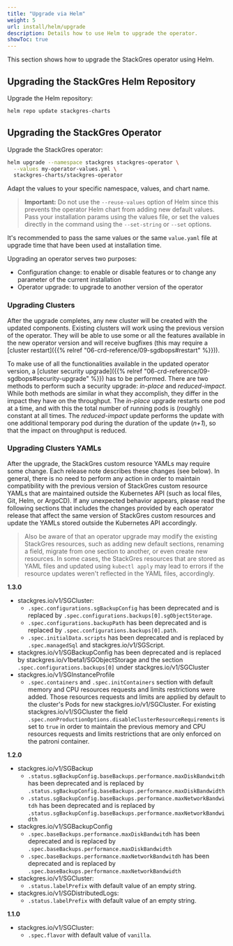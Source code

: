 ```yaml
---
title: "Upgrade via Helm"
weight: 5
url: install/helm/upgrade
description: Details how to use Helm to upgrade the operator.
showToc: true
---
```


This section shows how to upgrade the StackGres operator using Helm.

## Upgrading the StackGres Helm Repository

Upgrade the Helm repository:

```bash
helm repo update stackgres-charts
```

## Upgrading the StackGres Operator

Upgrade the StackGres operator:

```bash
helm upgrade --namespace stackgres stackgres-operator \
  --values my-operator-values.yml \
  stackgres-charts/stackgres-operator
```

Adapt the values to your specific namespace, values, and chart name.

> **Important:** Do not use the `--reuse-values` option of Helm since this prevents the operator Helm chart from adding new default values.
> Pass your installation params using the values file, or set the values directly in the command using the `--set-string` or `--set` options.

It's recommended to pass the same values or the same `value.yaml` file at upgrade time that have been used at installation time.

Upgrading an operator serves two purposes:

* Configuration change: to enable or disable features or to change any parameter of the current installation
* Operator upgrade: to upgrade to another version of the operator

### Upgrading Clusters

After the upgrade completes, any new cluster will be created with the updated components.
Existing clusters will work using the previous version of the operator.
They will be able to use some or all the features available in the new operator version and will receive bugfixes (this may require a [cluster restart]({{% relref "06-crd-reference/09-sgdbops#restart" %}})).

To make use of all the functionalities available in the updated operator version, a [cluster security upgrade]({{% relref "06-crd-reference/09-sgdbops#security-upgrade" %}}) has to be performed.
There are two methods to perform such a security upgrade: *in-place* and *reduced-impact*.
While both methods are similar in what they accomplish, they differ in the impact they have on the throughput.
The *in-place* upgrade restarts one pod at a time, and with this the total number of running pods is (roughly) constant at all times.
The *reduced-impact* update performs the update with one additional temporary pod during the duration of the update (*n+1*), so that the impact on throughput is reduced.

### Upgrading Clusters YAMLs

After the upgrade, the StackGres custom resource YAMLs may require some change.
Each release note describes these changes (see below).
In general, there is no need to perform any action in order to maintain compatibility with the previous version of StackGres custom resource YAMLs that are maintained outside the Kubernetes API (such as local files, Git, Helm, or ArgoCD).
If any unexpected behavior appears, please read the following sections that includes the changes provided by each operator release that affect the same version of StackGres custom resources and update the YAMLs stored outside the Kubernetes API accordingly.

> Also be aware of that an operator upgrade may modify the existing StackGres resources, such as adding new default sections, renaming a field, migrate from one section to another, or even create new resources.
> In some cases, the StackGres resources that are stored as YAML files and updated using `kubectl apply` may lead to errors if the resource updates weren't reflected in the YAML files, accordingly.

**1.3.0**

* stackgres.io/v1/SGCluster:
    * `.spec.configurations.sgBackupConfig` has been deprecated and is replaced by `.spec.configurations.backups[0].sgObjectStorage`.
    * `.spec.configurations.backupPath` has been deprecated and is replaced by `.spec.configurations.backups[0].path`.
    * `.spec.initialData.scripts` has been deprecated and is replaced by `.spec.managedSql` and stackgres.io/v1/SGScript.
* stackgres.io/v1/SGBackupConfig has been deprecated and is replaced by stackgres.io/v1beta1/SGObjectStorage and the section `.spec.configurations.backups[0]` under stackgres.io/v1/SGCluster
* stackgres.io/v1/SGInstanceProfile
    * `.spec.containers` and `.spec.initContainers` section with default memory and CPU resources requests and limits restrictions were added. Those resources requests and limits
     are applied by default to the cluster's Pods for new stackgres.io/v1/SGCluster. For existing stackgres.io/v1/SGCluster the field `.spec.nonProductionOptions.disableClusterResourceRequirements`
     is set to `true` in order to maintain the previous memory and CPU resources requests and limits restrictions that are only enforced on the patroni container.

**1.2.0**

* stackgres.io/v1/SGBackup
    * `.status.sgBackupConfig.baseBackups.performance.maxDiskBandwitdh` has been deprecated and is replaced by `.status.sgBackupConfig.baseBackups.performance.maxDiskBandwidth`
    * `.status.sgBackupConfig.baseBackups.performance.maxNetworkBandwitdh` has been deprecated and is replaced by `.status.sgBackupConfig.baseBackups.performance.maxNetworkBandwidth`
* stackgres.io/v1/SGBackupConfig
    * `.spec.baseBackups.performance.maxDiskBandwitdh` has been deprecated and is replaced by `.spec.baseBackups.performance.maxDiskBandwidth`
    * `.spec.baseBackups.performance.maxNetworkBandwitdh` has been deprecated and is replaced by `.spec.baseBackups.performance.maxNetworkBandwidth`
* stackgres.io/v1/SGCluster:
    * `.status.labelPrefix` with default value of an empty string.
* stackgres.io/v1/SGDistributedLogs:
    * `.status.labelPrefix` with default value of an empty string.

**1.1.0**

* stackgres.io/v1/SGCluster:
    * `.spec.flavor` with default value of `vanilla`.

